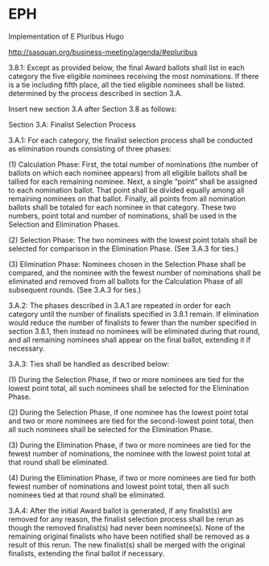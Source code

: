 # EPH
Implementation of E Pluribus Hugo

http://sasquan.org/business-meeting/agenda/#epluribus

3.8.1: Except as provided below, the final Award ballots shall list in each
category the five eligible nominees receiving the most nominations. If there
is a tie including fifth place, all the tied eligible nominees shall be
listed. determined by the process described in section 3.A.

Insert new section 3.A after Section 3.8 as follows:

Section 3.A: Finalist Selection Process

3.A.1: For each category, the finalist selection process shall be conducted as
elimination rounds consisting of three phases:

(1) Calculation Phase: First, the total number of nominations (the number of
ballots on which each nominee appears) from all eligible ballots shall be
tallied for each remaining nominee. Next, a single “point” shall be assigned
to each nomination ballot. That point shall be divided equally among all
remaining nominees on that ballot. Finally, all points from all nomination
ballots shall be totaled for each nominee in that category. These two numbers,
point total and number of nominations, shall be used in the Selection and
Elimination Phases.

(2) Selection Phase: The two nominees with the lowest point totals shall be
selected for comparison in the Elimination Phase. (See 3.A.3 for ties.)

(3) Elimination Phase: Nominees chosen in the Selection Phase shall be
compared, and the nominee with the fewest number of nominations shall be
eliminated and removed from all ballots for the Calculation Phase of all
subsequent rounds. (See 3.A.3 for ties.)

3.A.2: The phases described in 3.A.1 are repeated in order for each category
until the number of finalists specified in 3.8.1 remain. If elimination would
reduce the number of finalists to fewer than the number specified in section
3.8.1, then instead no nominees will be eliminated during that round, and all
remaining nominees shall appear on the final ballot, extending it if
necessary.

3.A.3: Ties shall be handled as described below:

(1) During the Selection Phase, if two or more nominees are tied for the
lowest point total, all such nominees shall be selected for the Elimination
Phase.

(2) During the Selection Phase, if one nominee has the lowest point total and
two or more nominees are tied for the second-lowest point total, then all such
nominees shall be selected for the Elimination Phase.

(3) During the Elimination Phase, if two or more nominees are tied for the
fewest number of nominations, the nominee with the lowest point total at that
round shall be eliminated.

(4) During the Elimination Phase, if two or more nominees are tied for both
fewest number of nominations and lowest point total, then all such nominees
tied at that round shall be eliminated.

3.A.4: After the initial Award ballot is generated, if any finalist(s) are
removed for any reason, the finalist selection process shall be rerun as
though the removed finalist(s) had never been nominee(s). None of the
remaining original finalists who have been notified shall be removed as a
result of this rerun. The new finalist(s) shall be merged with the original
finalists, extending the final ballot if necessary.



